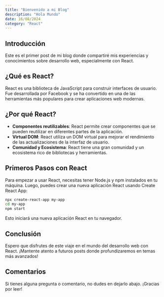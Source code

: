 ```yaml
---
title: "Bienvenido a mi Blog"
description: "Hola Mundo"
date: 16/08/2024
category: "React"
---
```


## Introducción

Este es el primer post de mi blog donde compartiré mis experiencias y conocimientos sobre desarrollo web, especialmente con React.

## ¿Qué es React?

React es una biblioteca de JavaScript para construir interfaces de usuario. Fue desarrollada por Facebook y se ha convertido en una de las herramientas más populares para crear aplicaciones web modernas.

## ¿Por qué React?

- **Componentes reutilizables**: React permite crear componentes que se pueden reutilizar en diferentes partes de la aplicación.
- **Virtual DOM**: React utiliza un DOM virtual para mejorar el rendimiento de las actualizaciones de la interfaz de usuario.
- **Comunidad y Ecosistema**: React tiene una gran comunidad y un ecosistema rico de bibliotecas y herramientas.

## Primeros Pasos con React

Para empezar a usar React, necesitas tener Node.js y npm instalados en tu máquina. Luego, puedes crear una nueva aplicación React usando Create React App:

```bash
npx create-react-app my-app
cd my-app
npm start
```

Esto iniciará una nueva aplicación React en tu navegador.

## Conclusión

Espero que disfrutes de este viaje en el mundo del desarrollo web con React. ¡Mantente atento a futuros posts donde profundizaremos en temas más avanzados!

## Comentarios

Si tienes alguna pregunta o comentario, no dudes en dejarlo abajo. ¡Gracias por leer!
